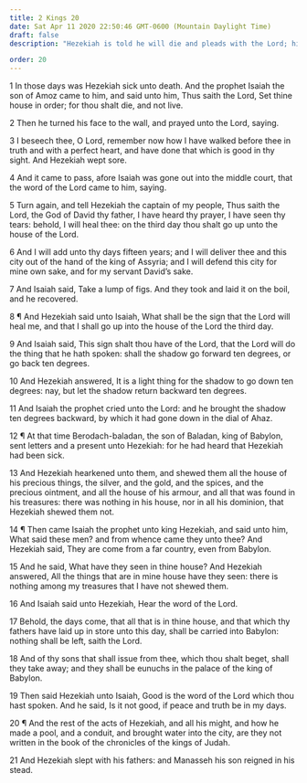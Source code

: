 ```yaml
---
title: 2 Kings 20
date: Sat Apr 11 2020 22:50:46 GMT-0600 (Mountain Daylight Time)
draft: false
description: "Hezekiah is told he will die and pleads with the Lord; his life is lengthened fifteen years—The shadow goes back ten degrees on the sundial of Ahaz—Isaiah prophesies the Babylonian captivity of Judah."

order: 20
---
```

    
1 In those days was Hezekiah sick unto death. And the prophet Isaiah the son of Amoz came to him, and said unto him, Thus saith the Lord, Set thine house in order; for thou shalt die, and not live.

2 Then he turned his face to the wall, and prayed unto the Lord, saying.

3 I beseech thee, O Lord, remember now how I have walked before thee in truth and with a perfect heart, and have done that which is good in thy sight. And Hezekiah wept sore.

4 And it came to pass, afore Isaiah was gone out into the middle court, that the word of the Lord came to him, saying.

5 Turn again, and tell Hezekiah the captain of my people, Thus saith the Lord, the God of David thy father, I have heard thy prayer, I have seen thy tears: behold, I will heal thee: on the third day thou shalt go up unto the house of the Lord.

6 And I will add unto thy days fifteen years; and I will deliver thee and this city out of the hand of the king of Assyria; and I will defend this city for mine own sake, and for my servant David’s sake.

7 And Isaiah said, Take a lump of figs. And they took and laid it on the boil, and he recovered.

8 ¶ And Hezekiah said unto Isaiah, What shall be the sign that the Lord will heal me, and that I shall go up into the house of the Lord the third day.

9 And Isaiah said, This sign shalt thou have of the Lord, that the Lord will do the thing that he hath spoken: shall the shadow go forward ten degrees, or go back ten degrees.

10 And Hezekiah answered, It is a light thing for the shadow to go down ten degrees: nay, but let the shadow return backward ten degrees.

11 And Isaiah the prophet cried unto the Lord: and he brought the shadow ten degrees backward, by which it had gone down in the dial of Ahaz.

12 ¶ At that time Berodach-baladan, the son of Baladan, king of Babylon, sent letters and a present unto Hezekiah: for he had heard that Hezekiah had been sick.

13 And Hezekiah hearkened unto them, and shewed them all the house of his precious things, the silver, and the gold, and the spices, and the precious ointment, and all the house of his armour, and all that was found in his treasures: there was nothing in his house, nor in all his dominion, that Hezekiah shewed them not.

14 ¶ Then came Isaiah the prophet unto king Hezekiah, and said unto him, What said these men? and from whence came they unto thee? And Hezekiah said, They are come from a far country, even from Babylon.

15 And he said, What have they seen in thine house? And Hezekiah answered, All the things that are in mine house have they seen: there is nothing among my treasures that I have not shewed them.

16 And Isaiah said unto Hezekiah, Hear the word of the Lord.

17 Behold, the days come, that all that is in thine house, and that which thy fathers have laid up in store unto this day, shall be carried into Babylon: nothing shall be left, saith the Lord.

18 And of thy sons that shall issue from thee, which thou shalt beget, shall they take away; and they shall be eunuchs in the palace of the king of Babylon.

19 Then said Hezekiah unto Isaiah, Good is the word of the Lord which thou hast spoken. And he said, Is it not good, if peace and truth be in my days.

20 ¶ And the rest of the acts of Hezekiah, and all his might, and how he made a pool, and a conduit, and brought water into the city, are they not written in the book of the chronicles of the kings of Judah.

21 And Hezekiah slept with his fathers: and Manasseh his son reigned in his stead.
